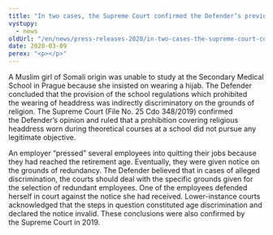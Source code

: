 ```yaml
---
title: "In two cases, the Supreme Court confirmed the Defender’s previous legal opinion"
vystupy:
  - news
oldUrl: "/en/news/press-releases-2020/in-two-cases-the-supreme-court-confirmed-the-defenders-previous-legal-opinion/"
date: 2020-03-09
perex: "<p></p>"
---
```


<!-- imported from the old website -->

<p>A Muslim girl of Somali origin was unable to study at the Secondary Medical School in Prague because she insisted on wearing a hijab. The Defender concluded that the provision of the school regulations which prohibited the wearing of headdress was indirectly discriminatory on the grounds of religion. The Supreme Court (File No. 25 Cdo 348/2019) confirmed the Defender’s opinion and ruled that a prohibition covering religious headdress worn during theoretical courses at a school did not pursue any legitimate objective.</p><p> An employer “pressed” several employees into quitting their jobs because they had reached the retirement age. Eventually, they were given notice on the grounds of redundancy. The Defender believed that in cases of alleged discrimination, the courts should deal with the specific grounds given for the selection of redundant employees. One of the employees defended herself in court against the notice she had received. Lower-instance courts acknowledged that the steps in question constituted age discrimination and declared the notice invalid. These conclusions were also confirmed by the Supreme Court in 2019.</p>
